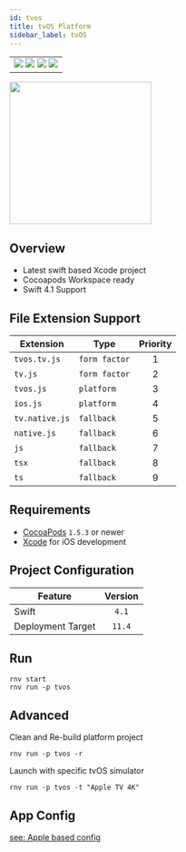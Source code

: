 ```yaml
---
id: tvos
title: tvOS Platform
sidebar_label: tvOS
---
```


<table>
  <tr>
  <td>
    <img src="https://img.shields.io/badge/Mac-yes-brightgreen.svg" />
    <img src="https://img.shields.io/badge/Windows-n/a-lightgrey.svg" />
    <img src="https://img.shields.io/badge/Linux-n/a-lightgrey.svg" />
    <img src="https://img.shields.io/badge/HostMode-n/a-lightgrey.svg" />
  </td>
  </tr>
</table>

<img src="https://renative.org/img/rnv_tvos.gif" height="250"/>

## Overview

-   Latest swift based Xcode project
-   Cocoapods Workspace ready
-   Swift 4.1 Support

## File Extension Support

| Extension | Type    | Priority  |
| --------- | --------- | :-------: |
| `tvos.tv.js` | `form factor` | 1 |
| `tv.js` | `form factor` | 2 |
| `tvos.js` | `platform` | 3 |
| `ios.js` | `platform` | 4 |
| `tv.native.js` | `fallback` | 5 |
| `native.js` | `fallback` | 6 |
| `js` | `fallback` | 7 |
| `tsx` | `fallback` | 8 |
| `ts` | `fallback` | 9 |

## Requirements

-   [CocoaPods](https://cocoapods.org) `1.5.3` or newer
-   [Xcode](https://developer.apple.com/xcode/) for iOS development

## Project Configuration

| Feature           | Version |
| ----------------- | :-----: |
| Swift             |  `4.1`  |
| Deployment Target | `11.4`  |

## Run

```
rnv start
rnv run -p tvos
```

## Advanced

Clean and Re-build platform project

```
rnv run -p tvos -r
```

Launch with specific tvOS simulator

```
rnv run -p tvos -t "Apple TV 4K"
```

## App Config

<a href="#apple-based-config">see: Apple based config</a>
